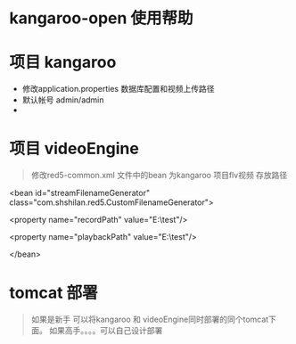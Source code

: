 # kangaroo-open 使用帮助 #




# 项目 kangaroo #

  * 修改application.properties 数据库配置和视频上传路径
  * 默认帐号 admin/admin
  * 



# 项目 videoEngine #

> 修改red5-common.xml 文件中的bean 为kangaroo 项目flv视频 存放路径

> 

&lt;bean id="streamFilenameGenerator" class="com.shshilan.red5.CustomFilenameGenerator"&gt;


> 

&lt;property name="recordPath" value="E:\\test\"/&gt;


> > 

&lt;property name="playbackPath" value="E:\\test\"/&gt;



> 

&lt;/bean&gt;




# tomcat 部署 #

> 如果是新手   可以将kangaroo 和 videoEngine同时部署的同个tomcat下面。
> 如果高手。。。。可以自己设计部署